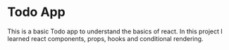 # Todo App

This is a basic Todo app to understand the basics of react. In this project I learned react components, props, hooks and conditional rendering.
